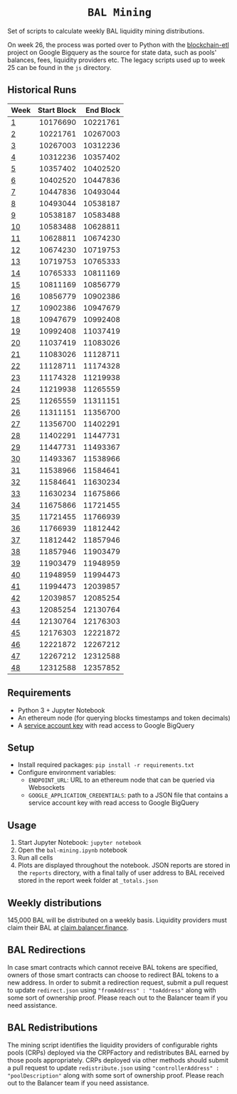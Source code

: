 <h1 align=center><code>BAL Mining</code></h1>

Set of scripts to calculate weekly BAL liquidity mining distributions. 

On week 26, the process was ported over to Python with the [blockchain-etl](https://github.com/blockchain-etl/) project on Google Bigquery as the  source for state data, such as pools' balances, fees, liquidity providers etc. The legacy scripts used up to week 25 can be found in the `js` directory.

## Historical Runs

| Week                           | Start Block | End Block |
| :----------------------------- | ----------: | --------: |
| [1](/reports/1/_totals.json)   |    10176690 |  10221761 |
| [2](/reports/2/_totals.json)   |    10221761 |  10267003 |
| [3](/reports/3/_totals.json)   |    10267003 |  10312236 |
| [4](/reports/4/_totals.json)   |    10312236 |  10357402 |
| [5](/reports/5/_totals.json)   |    10357402 |  10402520 |
| [6](/reports/6/_totals.json)   |    10402520 |  10447836 |
| [7](/reports/7/_totals.json)   |    10447836 |  10493044 |
| [8](/reports/8/_totals.json)   |    10493044 |  10538187 |
| [9](/reports/9/_totals.json)   |    10538187 |  10583488 |
| [10](/reports/10/_totals.json) |    10583488 |  10628811 |
| [11](/reports/11/_totals.json) |    10628811 |  10674230 |
| [12](/reports/12/_totals.json) |    10674230 |  10719753 |
| [13](/reports/13/_totals.json) |    10719753 |  10765333 |
| [14](/reports/14/_totals.json) |    10765333 |  10811169 |
| [15](/reports/15/_totals.json) |    10811169 |  10856779 |
| [16](/reports/16/_totals.json) |    10856779 |  10902386 |
| [17](/reports/17/_totals.json) |    10902386 |  10947679 |
| [18](/reports/18/_totals.json) |    10947679 |  10992408 |
| [19](/reports/19/_totals.json) |    10992408 |  11037419 |
| [20](/reports/20/_totals.json) |    11037419 |  11083026 |
| [21](/reports/21/_totals.json) |    11083026 |  11128711 |
| [22](/reports/22/_totals.json) |    11128711 |  11174328 |
| [23](/reports/23/_totals.json) |    11174328 |  11219938 |
| [24](/reports/24/_totals.json) |    11219938 |  11265559 |
| [25](/reports/25/_totals.json) |    11265559 |  11311151 |
| [26](/reports/26/_totals.json) |    11311151 |  11356700 |
| [27](/reports/27/_totals.json) |    11356700 |  11402291 |
| [28](/reports/28/_totals.json) |    11402291 |  11447731 |
| [29](/reports/29/_totals.json) |    11447731 |  11493367 |
| [30](/reports/30/_totals.json) |    11493367 |  11538966 |
| [31](/reports/31/_totals.json) |    11538966 |  11584641 |
| [32](/reports/32/_totals.json) |    11584641 |  11630234 |
| [33](/reports/33/_totals.json) |    11630234 |  11675866 |
| [34](/reports/34/_totals.json) |    11675866 |  11721455 |
| [35](/reports/35/_totals.json) |    11721455 |  11766939 |
| [36](/reports/36/_totals.json) |    11766939 |  11812442 |
| [37](/reports/37/_totals.json) |    11812442 |  11857946 |
| [38](/reports/38/_totals.json) |    11857946 |  11903479 |
| [39](/reports/39/_totals.json) |    11903479 |  11948959 |
| [40](/reports/40/_totals.json) |    11948959 |  11994473 |
| [41](/reports/41/_totals.json) |    11994473 |  12039857 |
| [42](/reports/42/_totals.json) |    12039857 |  12085254 |
| [43](/reports/43/_totals.json) |    12085254 |  12130764 |
| [44](/reports/44/_totals.json) |    12130764 |  12176303 |
| [45](/reports/45/_totals.json) |    12176303 |  12221872 |
| [46](/reports/46/_totals.json) |    12221872 |  12267212 |
| [47](/reports/47/_totals.json) |    12267212 |  12312588 |
| [48](/reports/48/_totals.json) |    12312588 |  12357852 |

## Requirements
* Python 3 + Jupyter Notebook
* An ethereum node (for querying blocks timestamps and token decimals) 
* A [service account key](https://cloud.google.com/iam/docs/creating-managing-service-account-keys#iam-service-account-keys-create-console) with read access to Google BigQuery

## Setup
* Install required packages: `pip install -r requirements.txt`
* Configure environment variables:
  * `ENDPOINT_URL`: URL to an ethereum node that can be queried via Websockets
  * `GOOGLE_APPLICATION_CREDENTIALS`: path to a JSON file that contains a service account key with read access to Google BigQuery

## Usage
1. Start Jupyter Notebook: `jupyter notebook`  
1. Open the `bal-mining.ipynb` notebook   
1. Run all cells
2. Plots are displayed throughout the notebook. JSON reports are stored in the `reports` directory, with a final tally of user address to BAL received stored in the report week folder at `_totals.json`

## Weekly distributions

145,000 BAL will be distributed on a weekly basis. Liquidity providers must claim their BAL at [claim.balancer.finance](https://claim.balancer.finance/).

## BAL Redirections

In case smart contracts which cannot receive BAL tokens are specified, owners of those smart contracts can choose to redirect BAL tokens to a new address. In order to submit a redirection request, submit a pull request to update `redirect.json` using `"fromAddress" : "toAddress"` along with some sort of ownership proof. Please reach out to the Balancer team if you need assistance.

## BAL Redistributions

The mining script identifies the liquidity providers of configurable rights pools (CRPs) deployed via the CRPFactory and redistributes BAL earned by those pools appropriately. CRPs deployed via other methods should submit a pull request to update `redistribute.json` using `"controllerAddress" : "poolDescription"` along with some sort of ownership proof. Please reach out to the Balancer team if you need assistance.